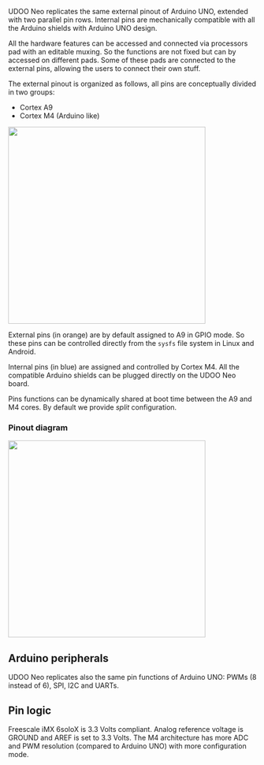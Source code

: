 UDOO Neo replicates the same external pinout of Arduino UNO, extended with two parallel pin rows.
Internal pins are mechanically compatible with all the Arduino shields with Arduino UNO design.

All the hardware features can be accessed and connected via processors pad with an editable muxing. So the functions are not fixed but can by accessed on different pads.
Some of these pads are connected to the external pins, allowing the users to connect their own stuff.

The external pinout is organized as follows, all pins are conceptually divided in two groups:
* Cortex A9
* Cortex M4 (Arduino like) 

<img style="width:400px;" src="../img/gionji/DOCS_internal_external_rows.JPG">

External pins (in orange) are by default assigned to A9 in GPIO mode. So these pins can be controlled directly from the `sysfs` file system in Linux and Android.

Internal pins (in blue) are assigned and controlled by Cortex M4. All the compatible Arduino shields can be plugged directly on the UDOO Neo board.

Pins functions can be dynamically shared at boot time between the A9 and M4 cores. By default we provide *split* configuration.


### Pinout diagram

<img style="width:400px;" src="../img/gionji/DOCS_internal_pinout.PNG">


## Arduino peripherals
UDOO Neo replicates also the same pin functions of Arduino UNO: PWMs (8 instead of 6), SPI, I2C and UARTs.


## Pin logic
Freescale iMX 6soloX is 3.3 Volts compliant. Analog reference voltage is GROUND and AREF is set to 3.3 Volts.
The M4 architecture has more ADC and PWM resolution (compared to Arduino UNO) with more configuration mode.

